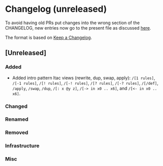 # Changelog (unreleased)

To avoid having old PRs put changes into the wrong section of the CHANGELOG,
new entries now go to the present file as discussed
[here](https://github.com/math-comp/math-comp/wiki/Agenda-of-the-April-23rd-2019-meeting-9h30-to-12h30#avoiding-issues-with-changelog).

The format is based on [Keep a Changelog](https://keepachangelog.com/en/1.0.0/).

## [Unreleased]

### Added

- Added intro pattern ltac views (rewrite, dup, swap, apply):
  `/[1 rules]`, `/[-1 rules]`,  `/[! rules]`, `/[-! rules]`,
  `/[? rules]`, `/[-? rules]`, `/[/def]`, `/apply`, `/swap`, `/dup`,
  `/[: x @y z]`, `/[-> in x0 .. x6]`, and `/[<- in x0 .. x6]`.

### Changed

### Renamed

### Removed

### Infrastructure

### Misc
